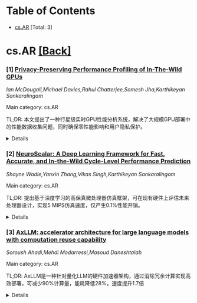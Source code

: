<div id=toc></div>

# Table of Contents

- [cs.AR](#cs.AR) [Total: 3]


<div id='cs.AR'></div>

# cs.AR [[Back]](#toc)

### [1] [Privacy-Preserving Performance Profiling of In-The-Wild GPUs](https://arxiv.org/abs/2509.21762)
*Ian McDougall,Michael Davies,Rahul Chatterjee,Somesh Jha,Karthikeyan Sankaralingam*

Main category: cs.AR

TL;DR: 本文提出了一种行星级实时GPU性能分析系统，解决了大规模GPU部署中的性能数据收集问题，同时确保零性能影响和用户隐私保护。


<details>
  <summary>Details</summary>
Motivation: 随着GPU应用和硬件复杂度的增加，制造商需要从真实部署环境中收集全面的性能特征数据来优化芯片设计和应用性能，但现有工具只能提供单个用户的数据，缺乏大规模部署的全局视角。

Method: 开发了一个行星级实时GPU性能分析系统，解决了三个关键问题：零性能影响的用户体验、保护用户隐私（第三方无法获知用户运行的应用）、在数千GPU上有效收集数据并关联到具体应用。

Result: 在模拟10万规模GPU部署环境中运行Torchbench套件应用，系统成功解决了所有三个核心问题，实现了大规模GPU性能数据的有效收集。

Conclusion: 该系统能够在大规模GPU部署中实现实时性能分析，同时保证零性能影响和用户隐私保护，为GPU芯片设计和应用优化提供了有价值的数据支持。

Abstract: GPUs are the dominant platform for many important applications today
including deep learning, accelerated computing, and scientific simulation.
However, as the complexity of both applications and hardware increases, GPU
chip manufacturers face a significant challenge: how to gather comprehensive
performance characteristics and value profiles from GPUs deployed in real-world
scenarios. Such data, encompassing the types of kernels executed and the time
spent in each, is crucial for optimizing chip design and enhancing application
performance. Unfortunately, despite the availability of low-level tools like
NSYS and NCU, current methodologies fall short, offering data collection
capabilities only on an individual user basis rather than a broader, more
informative fleet-wide scale. This paper takes on the problem of realizing a
system that allows planet-scale real-time GPU performance profiling of
low-level hardware characteristics. The three fundamental problems we solve
are: i) user experience of achieving this with no slowdown; ii) preserving user
privacy, so that no 3rd party is aware of what applications any user runs; iii)
efficacy in showing we are able to collect data and assign it applications even
when run on 1000s of GPUs. Our results simulate a 100,000 size GPU deployment,
running applications from the Torchbench suite, showing our system addresses
all 3 problems.

</details>


### [2] [NeuroScalar: A Deep Learning Framework for Fast, Accurate, and In-the-Wild Cycle-Level Performance Prediction](https://arxiv.org/abs/2509.22410)
*Shayne Wadle,Yanxin Zhang,Vikas Singh,Karthikeyan Sankaralingam*

Main category: cs.AR

TL;DR: 提出基于深度学习的高保真微处理器仿真框架，可在现有硬件上评估未来处理器设计，实现5 MIPS仿真速度，仅产生0.1%性能开销。


<details>
  <summary>Details</summary>
Motivation: 传统微处理器设计评估受限于缓慢的周期精确仿真器和缺乏代表性的基准测试，需要更高效的仿真方法。

Method: 使用深度学习模型，基于微架构无关特征预测周期级性能，结合轻量级硬件追踪收集器和采样策略。

Result: 在商用GPU上实现5 MIPS仿真速度，仅0.1%性能开销；专用Neutrino加速器性能提升85倍；支持大规模硬件A/B测试。

Conclusion: 该框架能够在真实应用环境中进行准确性能分析和大规模硬件评估，显著提升微处理器设计效率。

Abstract: The evaluation of new microprocessor designs is constrained by slow,
cycle-accurate simulators that rely on unrepresentative benchmark traces. This
paper introduces a novel deep learning framework for high-fidelity,
``in-the-wild'' simulation on production hardware. Our core contribution is a
DL model trained on microarchitecture-independent features to predict
cycle-level performance for hypothetical processor designs. This unique
approach allows the model to be deployed on existing silicon to evaluate future
hardware. We propose a complete system featuring a lightweight hardware trace
collector and a principled sampling strategy to minimize user impact. This
system achieves a simulation speed of 5 MIPS on a commodity GPU, imposing a
mere 0.1% performance overhead. Furthermore, our co-designed Neutrino on-chip
accelerator improves performance by 85x over the GPU. We demonstrate that this
framework enables accurate performance analysis and large-scale hardware A/B
testing on a massive scale using real-world applications.

</details>


### [3] [AxLLM: accelerator architecture for large language models with computation reuse capability](https://arxiv.org/abs/2509.22512)
*Soroush Ahadi,Mehdi Modarressi,Masoud Daneshtalab*

Main category: cs.AR

TL;DR: AxLLM是一种针对量化LLM的硬件加速器架构，通过消除冗余计算实现高效部署，可减少90%计算量，能耗降低28%，速度提升1.7倍


<details>
  <summary>Details</summary>
Motivation: 大语言模型需要大量计算和内存资源，部署效率面临挑战。量化不仅能减小模型尺寸，还能增加参数局部性，为计算重用创造机会

Method: 提出AxLLM硬件加速器架构，采用新颖的冗余消除技术，缓存并重用重复权重值的乘法结果。架构具有双乘法和重用流水线，支持基础模型和LoRA微调模型

Result: 实验结果显示AxLLM可减少高达90%的计算量，能耗降低28%，速度比基线执行快1.7倍

Conclusion: AxLLM是专门硬件上加速LLM的可扩展高效解决方案，无需改变参数、重新训练或离线预处理

Abstract: Large language models demand massive computational power and memory
resources, posing significant challenges for efficient deployment. While
quantization has been widely explored to reduce model size and computation,
this paper demonstrates an additional benefit: quantization increases parameter
locality, creating opportunities for computation reuse. Building on this
insight, we propose AxLLM, a hardware accelerator architecture designed for
quantized models. Axllm introduces a novel redundancy elimination technique
that caches and reuses multiplication results for repeated weight values,
substantially reducing redundant operations. The architecture features dual
multiply and reuse pipelines, efficiently supporting both base models and LoRA
fine-tuned models without altering parameters, retraining, or requiring offline
preprocessing. Experimental results show that AxLLM achieves up to 90%
reduction in computations, delivering 28% lower energy consumption and a 1.7x
speedup over baseline execution. These results highlight Axllm as a scalable
and efficient solution for accelerating LLMs on specialized hardware.

</details>
